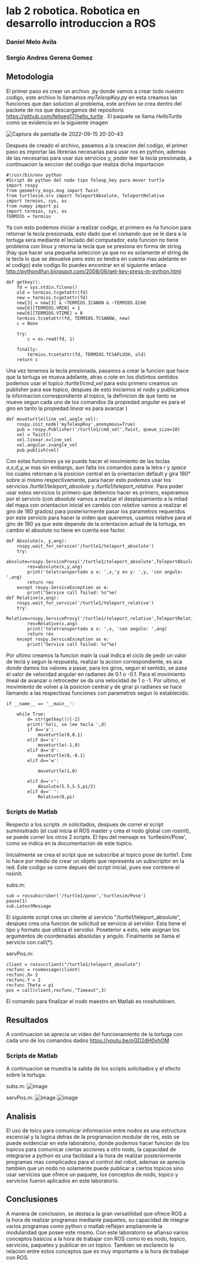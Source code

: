 # lab 2 robotica. Robotica en desarrollo introduccion a ROS
### Daniel Melo Avila
### Sergio Andres Gerena Gomez
## Metodologia
El primer paso es crear un archivo .py donde vamos a crear todo nuestro codigo, este archivo lo llamamos _myTeleopKey.py_ en esta creamos las funciones que dan solucion al problema, este archivo se crea dentro del packete de ros que descargamos del repositorio https://github.com/felipeg17/hello_turtle . El paquete se llama _HelloTurtle_ como se evidencia en la siguiente imagen


![Captura de pantalla de 2022-09-15 20-20-43](https://user-images.githubusercontent.com/38962033/190536128-732f1910-b9cc-423e-af14-8d433c045f87.png)

Despues de creado el archivo, pasamos a la creacion del codigo, el primer paso es importar las librerias necesarias para usar ros en python, ademas de las necesarias para usar sus servicios y, poder leer la tecla presionada, a continuacion la seccion del codigo que realiza dicha importacion

```
#!/usr/bin/env python 
#Script de python del nodo tipo Teleop_key para mover turtle
import rospy
from geometry_msgs.msg import Twist
from turtlesim.srv import TeleportAbsolute, TeleportRelative 
import termios, sys, os
from numpy import pi
import termios, sys, os
TERMIOS = termios
```

Ya con esto podemos iniciar a realizar codigo, el primero es ña funcion para retornar la tecla presionada, esto dado que el comando que se le dara a la tortuga sera mediante el teclado del computador, esta funcion no tiene problema con linux y retorna la tecla que se presiona en forma de string (hay que hacer una pequeña seleccion ya que no es solamente el string de la tecla lo que se devuelve pero esto se tendra en cuenta mas adelante en el codigo) este codigo llo puedes encontrar en el siguiente enlace http://python4fun.blogspot.com/2008/06/get-key-press-in-python.html
~~~
def getkey():
    fd = sys.stdin.fileno()
    old = termios.tcgetattr(fd)
    new = termios.tcgetattr(fd)
    new[3] = new[3] & ~TERMIOS.ICANON & ~TERMIOS.ECHO
    new[6][TERMIOS.VMIN] = 1
    new[6][TERMIOS.VTIME] = 0
    termios.tcsetattr(fd, TERMIOS.TCSANOW, new)
    c = None
    
    try:
        c = os.read(fd, 1)
        
    finally:
        termios.tcsetattr(fd, TERMIOS.TCSAFLUSH, old)
    return c
~~~
Una vez tenemos la tecla presionada, pasamos a crear la funcion que hace que la tortuga se mueva adelante, atras o rote en los distintos sentidos podemos usar el topico _/turtle1/cmd_vel_ para esto primero creamos un publisher para ese topico, despues de esto iniciamos el nodo y publicamos la informacion correspondiente al topico, la definicion de que tanto se mueve segun cada uno de los comandos (la propiedad _angular_ es para el giro en tanto la propiedad _linear_ es para avanzar )
~~~
def moveturtle(line_vel,angle_vel):
    rospy.init_node('myTeleopKey',anonymous=True)
    pub = rospy.Publisher('/turtle1/cmd_vel',Twist, queue_size=10)
    vel = Twist()
    vel.linear.x=line_vel
    vel.angular.z=angle_vel
    pub.publish(vel)
~~~
Con estas funciones ya se puede hacer el movimiento de las teclas _a_,_s_,_d_y_w_ mas sin embargo, aun falta los comandos para la letra _r_ y _space_ los cuales retornan a la posicion central en la orientacion default y gira 180° sobre si mismo respectivamente, para hacer esto podemos usar los servicios _/turtle1/teleport_absolute_ y _/turtle1/teleport_relative_. Para poder usar estos servicios lo primero que debemos hacer es primero, esperamos por el servicio (con _absolute_ vamos a realizar el desplazamiento a la mitad del mapa con orientacion inicial en cambio con _relative_ vamos a realizar el giro de 180 grados) para posteriormente pasar los parametros requeridos por este servicio para hacer la orden que queremos, usamos relative para el giro de 180 ya que este depende de la orientacion actual de la tortuga, en cambio el absolute no tiene  en cuenta ese factor.
~~~
def Absolute(x, y,ang):
    rospy.wait_for_service('/turtle1/teleport_absolute')
    try:
        absolute=rospy.ServiceProxy('/turtle1/teleport_absolute',TeleportAbsolute)
        res=absolute(x,y,ang)
        print('teletransportado a x: ',x,'y en y: ',y, 'con angulo: ',ang)
        return res
    except rospy.ServiceException as e:
        print("Service call failed: %s"%e)
def Relative(x,ang):
    rospy.wait_for_service('/turtle1/teleport_relative')
    try:
        Relative=rospy.ServiceProxy('/turtle1/teleport_relative',TeleportRelative)
        res=Relative(x,ang)
        print('teletransportado a x: ',x, 'con angulo: ',ang)
        return res
    except rospy.ServiceException as e:
        print("Service call failed: %s"%e)

~~~
Por ultimo creamos la funcion main la cual indica el ciclo de pedir un valor de tecla y segun la respuesta, realizar la accion correspondiente, es aca donde damos los valores a pasar, para los giros, segun el sentido, se pasa el valor de velocidad angular en radianes de 0.1 o -0.1. Para el movimiento lineal de avanzar o retroceder se da una velocidad de 1 o -1. Por ultimo, el movimiento de volver a la posicion central y de girar pi radianes se hace llamando a las respectivas funciones con parametros segun lo establecido.
~~~
if __name__ == '__main__':
    
    while True:
        d= str(getkey())[-2]
        print('holi, se lee tecla ',d)
        if d=='a':
            moveturtle(0,0.1)
        elif d=='s':
            moveturtle(-1,0)
        elif d=='d':
            moveturtle(0,-0.1)
        elif d=='w':
            
            moveturtle(1,0)
            
        elif d=='r':
            Absolute(5.5,5.5,pi/2)
        elif d==' ':
            Relative(0,pi)
~~~

### Scripts de Matlab
Respecto a los scripts .m solicitados, despues de correr el script suminisitrado (el cual inicia el ROS master y crea el nodo global con rosinit), se puede correr los otros 2 scripts. El tipo del mensaje es 'turtlesim/Pose', como se indica en la documentacion de este topico.

Inicialmente se crea el script que se subscribe al topico pose de turtle1. Este lo hace por medio de crear un objeto que representa un subscriptor en la red. Este codigo se corre depues del script inicial, pues ese contiene el rosinit.

subs.m:
~~~
sub = rossubscriber('/turtle1/pose','turtlesim/Pose')
pause(1)
sub.LatestMessage
~~~

El siguiente script crea un cliente al servicio "/turtle1/teleport_absolute", despues crea una funcion de solicitud se servicio al servidor. Esta tiene el tipo y formato que utiliza el servidor. Poseterior a esto, sele asignan los argumentos de coordenadas absolutas y angulo. Finalmente se llama el servicio con call(*).

servPos.m:
~~~
client = rossvcclient("/turtle1/teleport_absolute")
recfunc = rosmessage(client)
recfunc.X= 2
recfunc.Y = 2
recfunc.Theta = pi
pos = call(client,recfunc,"Timeout",3)
~~~

El comando para finalizar el nodo maestro en Matlab es rosshutdown. 

## Resultados

A continuacion se aprecia un video del funcionamiento de la tortuga con cada uno de los comandos dados
https://youtu.be/pGD2dH0vhOM

### Scripts de Matlab
A continuacion se muestra la salida de los scripts solicitados y el efecto sobre la tortuga:

subs.m:
![image](https://user-images.githubusercontent.com/37639887/190688543-7e184db6-0d15-436d-8ade-08d87b5dff3f.png)

servPos.m:
![image](https://user-images.githubusercontent.com/37639887/190688719-da74fe33-20b0-4229-b2e3-d439e2c6997c.png)
![image](https://user-images.githubusercontent.com/37639887/190688840-72ba8c31-cf70-4c54-9f67-ac5780cf1ad8.png)



## Analisis
El uso de toics para comunicar informacion entre nodos es una estructura escencial y la logica detras de la programacion modular de ros, esto se puede evidenciar en este laboratorio, donde podemos hacer funcion de los topicos para comunicar ciertas acciones a otro nodo, la capacidad de integrarse a python es una facilidad a la hora de realizar posteriormente programas mas complicados para el control del robot, ademas se aprecia tambien que un nodo no solamente puede publicar a ciertos topicos sino usar servicios que ofrece un paquete, los conceptos de nodo, topico y servicios fueron aplicados en este laboratorio.
## Conclusiones
A manera de conclusion, se destaca la gran versatilidad que ofrece ROS a la hora de realizar programas mediante paquetes, su capacidad de integrar varios programas como python o matlab reflejan ampliamente la modularidad que posee este mismo. Con este laboratorio se afianso varios conceptos basicos a la hora de trabajar con ROS como lo es nodo, topico, servicios, paquetes y publicar en un topico. Tambien se esclarecio la relacion entre estos conceptos que es muy importante a la hora de trabajar con ROS.

